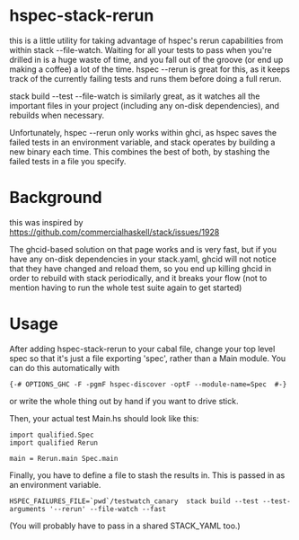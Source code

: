 hspec-stack-rerun
=================

this is a little utility for taking advantage of hspec's rerun capabilities
from within stack --file-watch. Waiting for all your tests to pass
when you're drilled in is a huge waste of time, and you fall out of
the groove (or end up making a coffee) a lot of the time. hspec
--rerun is great for this, as it keeps track of the currently failing
tests and runs them before doing a full rerun.

stack build --test --file-watch is similarly great, as it watches all
the important files in your project (including any on-disk
dependencies), and rebuilds when necessary.

Unfortunately, hspec --rerun only works within ghci, as hspec saves
the failed tests in an environment variable, and stack operates by
building a new binary each time. This combines the best of both, by
stashing the failed tests in a file you specify.

Background
==========

this was inspired by
https://github.com/commercialhaskell/stack/issues/1928

The ghcid-based solution on that page works and is very fast, but if
you have any on-disk dependencies in your stack.yaml, ghcid will not
notice that they have changed and reload them, so you end up killing
ghcid in order to rebuild with stack periodically, and it breaks your
flow (not to mention having to run the whole test suite again to get
started)

Usage
=====

After adding hspec-stack-rerun to your cabal file, change your top
level spec so that it's just a file exporting 'spec', rather than a
Main module. You can do this automatically with

```
{-# OPTIONS_GHC -F -pgmF hspec-discover -optF --module-name=Spec  #-}
```

or write the whole thing out by hand if you want to drive stick.

Then, your actual test Main.hs should look like this:

```
import qualified.Spec
import qualified Rerun

main = Rerun.main Spec.main
```

Finally, you have to define a file to stash the results in. This is
passed in as an environment variable.

```
HSPEC_FAILURES_FILE=`pwd`/testwatch_canary  stack build --test --test-arguments '--rerun' --file-watch --fast
```

(You will probably have to pass in a shared STACK_YAML too.)
